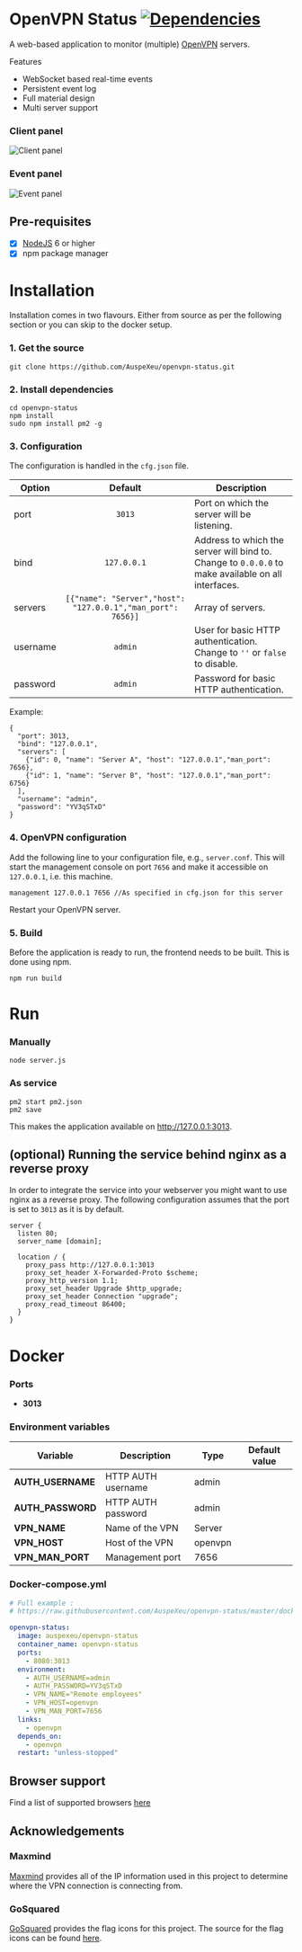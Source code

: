 # OpenVPN Status [![Dependencies](https://img.shields.io/david/auspexeu/openvpn-status.svg?style=flat-square)](https://david-dm.org/auspexeu/openvpn-status)

A web-based application to monitor (multiple) [OpenVPN](https://openvpn.net/index.php/open-source/overview.html) servers.

Features
* WebSocket based real-time events
* Persistent event log
* Full material design
* Multi server support

### Client panel
![Client panel](https://raw.githubusercontent.com/AuspeXeu/openvpn-status/master/clients.png)

### Event panel
![Event panel](https://raw.githubusercontent.com/AuspeXeu/openvpn-status/master/events.png)

## Pre-requisites

- [x] [NodeJS](https://nodejs.org/en/download/) 6 or higher
- [x] npm package manager

# Installation
Installation comes in two flavours. Either from source as per the following section or you can skip to the docker setup.
### 1. Get the source

``git clone https://github.com/AuspeXeu/openvpn-status.git``

### 2. Install dependencies

```
cd openvpn-status
npm install
sudo npm install pm2 -g
```

### 3. Configuration

The configuration is handled in the ``cfg.json`` file.

| Option   | Default       | Description  |
| -------- |:-------------:| ------------ |
| port     | `3013` | Port on which the server will be listening. |
| bind     | `127.0.0.1` | Address to which the server will bind to. Change to `0.0.0.0` to make available on all interfaces. |
| servers  | `[{"name": "Server","host": "127.0.0.1","man_port": 7656}]` | Array of servers. |
| username | `admin` | User for basic HTTP authentication. Change to `''` or `false` to disable. |
| password | `admin` | Password for basic HTTP authentication. |

Example:
```
{
  "port": 3013,
  "bind": "127.0.0.1",
  "servers": [
    {"id": 0, "name": "Server A", "host": "127.0.0.1","man_port": 7656},
    {"id": 1, "name": "Server B", "host": "127.0.0.1","man_port": 6756}
  ],
  "username": "admin",
  "password": "YV3qSTxD"
}
```

### 4. OpenVPN configuration

Add the following line to your configuration file, e.g., `server.conf`. This will start the management console on port `7656` and make it accessible on `127.0.0.1`, i.e. this machine.

```
management 127.0.0.1 7656 //As specified in cfg.json for this server
```

Restart your OpenVPN server.

### 5. Build

Before the application is ready to run, the frontend needs to be built. This is done using npm.

``npm run build``

# Run

### Manually
```
node server.js
```

### As service
```
pm2 start pm2.json
pm2 save
```

This makes the application available on http://127.0.0.1:3013.

## (optional) Running the service behind nginx as a reverse proxy

In order to integrate the service into your webserver you might want to use nginx as a reverse proxy. The following configuration assumes that the port is set to `3013` as it is by default.

```
server {
  listen 80;
  server_name [domain];

  location / {
    proxy_pass http://127.0.0.1:3013
    proxy_set_header X-Forwarded-Proto $scheme;
    proxy_http_version 1.1;
    proxy_set_header Upgrade $http_upgrade;
    proxy_set_header Connection "upgrade";
    proxy_read_timeout 86400;
  }
}
```

# Docker
### Ports

- **3013**

### Environment variables

| Variable | Description | Type | Default value |
| -------- | ----------- | ---- | ------------- |
| **AUTH_USERNAME** | HTTP AUTH username | admin
| **AUTH_PASSWORD** | HTTP AUTH password | admin
| **VPN_NAME** | Name of the VPN | Server
| **VPN_HOST** | Host of the VPN | openvpn
| **VPN_MAN_PORT** | Management port | 7656

### Docker-compose.yml

```yml
# Full example :
# https://raw.githubusercontent.com/AuspeXeu/openvpn-status/master/docker-compose.sample.yml

openvpn-status:
  image: auspexeu/openvpn-status
  container_name: openvpn-status
  ports:
    - 8080:3013
  environment:
    - AUTH_USERNAME=admin
    - AUTH_PASSWORD=YV3qSTxD
    - VPN_NAME="Remote employees"
    - VPN_HOST=openvpn
    - VPN_MAN_PORT=7656
  links:
    - openvpn
  depends_on:
    - openvpn
  restart: "unless-stopped"
```

## Browser support
Find a list of supported browsers [here](https://vuetifyjs.com/en/getting-started/quick-start#supported-browsers)

## Acknowledgements

### Maxmind

[Maxmind](http://dev.maxmind.com/geoip/geoip2/geolite2/) provides all of the IP information used in this project to determine where the VPN connection is connecting from.

### GoSquared

[GoSquared](https://www.gosquared.com) provides the flag icons for this project. The source for the flag icons can be found [here](https://www.gosquared.com/resources/flag-icons/).
